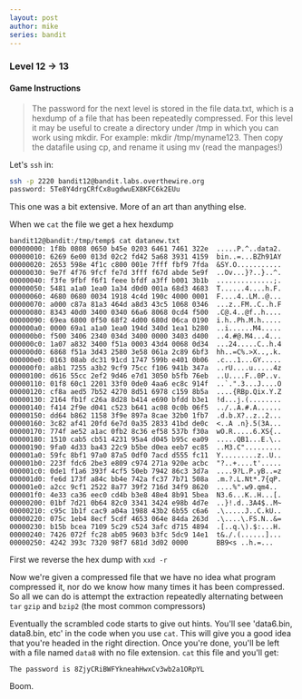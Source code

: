 ```yaml
---
layout: post
author: mike
series: bandit
---
```


### Level 12 -> 13
#### Game Instructions
> The password for the next level is stored in the file data.txt, which is a hexdump of a file that has been repeatedly compressed. For this level it may be useful to create a directory under /tmp in which you can work using mkdir. For example: mkdir /tmp/myname123. Then copy the datafile using cp, and rename it using mv (read the manpages!)

Let's `ssh` in:
```bash
ssh -p 2220 bandit12@bandit.labs.overthewire.org
password: 5Te8Y4drgCRfCx8ugdwuEX8KFC6k2EUu
```

This one was a bit extensive. More of an art than anything else.

When we `cat` the file we get a hex hexdump
```
bandit12@bandit:/tmp/temp$ cat datanew.txt
00000000: 1f8b 0808 0650 b45e 0203 6461 7461 322e  .....P.^..data2.
00000010: 6269 6e00 013d 02c2 fd42 5a68 3931 4159  bin..=...BZh91AY
00000020: 2653 598e 4f1c c800 001e 7fff fbf9 7fda  &SY.O...........
00000030: 9e7f 4f76 9fcf fe7d 3fff f67d abde 5e9f  ..Ov...}?..}..^.
00000040: f3fe 9fbf f6f1 feee bfdf a3ff b001 3b1b  ..............;.
00000050: 5481 a1a0 1ea0 1a34 d0d0 001a 68d3 4683  T......4....h.F.
00000060: 4680 0680 0034 1918 4c4d 190c 4000 0001  F....4..LM..@...
00000070: a000 c87a 81a3 464d a8d3 43c5 1068 0346  ...z..FM..C..h.F
00000080: 8343 40d0 3400 0340 66a6 8068 0cd4 f500  .C@.4..@f..h....
00000090: 69ea 6800 0f50 68f2 4d00 680d 06ca 0190  i.h..Ph.M.h.....
000000a0: 0000 69a1 a1a0 1ea0 194d 340d 1ea1 b280  ..i......M4.....
000000b0: f500 3406 2340 034d 3400 0000 3403 d400  ..4.#@.M4...4...
000000c0: 1a07 a832 3400 f51a 0003 43d4 0068 0d34  ...24.....C..h.4
000000d0: 6868 f51a 3d43 2580 3e58 061a 2c89 6bf3  hh..=C%.>X..,.k.
000000e0: 0163 08ab dc31 91cd 1747 599b e401 0b06  .c...1...GY.....
000000f0: a8b1 7255 a3b2 9cf9 75cc f106 941b 347a  ..rU....u.....4z
00000100: d616 55cc 2ef2 9d46 e7d1 3050 b5fb 76eb  ..U....F..0P..v.
00000110: 01f8 60c1 2201 33f0 0de0 4aa6 ec8c 914f  ..`.".3...J....O
00000120: cf8a aed5 7b52 4270 8d51 6978 c159 8b5a  ....{RBp.Qix.Y.Z
00000130: 2164 fb1f c26a 8d28 b414 e690 bfdd b3e1  !d...j.(........
00000140: f414 2f9e d041 c523 b641 ac08 0c0b 06f5  ../..A.#.A......
00000150: dd64 b862 1158 3f9e 897a 8cae 32b0 1fb7  .d.b.X?..z..2...
00000160: 3c82 af41 20fd 6e7d 0a35 2833 41bd de0c  <..A .n}.5(3A...
00000170: 774f ae52 a1ac 0fb2 8c36 ef58 537b f30a  wO.R.....6.XS{..
00000180: 1510 cab5 cb51 4231 95a4 d045 b95c ea09  .....QB1...E.\..
00000190: 9fa0 4d33 ba43 22c9 b5be d0ea eeb7 ec85  ..M3.C".........
000001a0: 59fc 8bf1 97a0 87a5 0df0 7acd d555 fc11  Y.........z..U..
000001b0: 223f fdc6 2be3 e809 c974 271a 920e acbc  "?..+....t'.....
000001c0: 0de1 f1a6 393f 4cf5 50eb 7942 86c3 3d7a  ....9?L.P.yB..=z
000001d0: fe6d 173f a84c bb4e 742a fc37 7b71 508a  .m.?.L.Nt*.7{qP.
000001e0: a2cc 9cf1 2522 8a77 39f2 716d 34f9 8620  ....%".w9.qm4..
000001f0: 4e33 ca36 eec0 cd4b b3e8 48e4 8b91 5bea  N3.6...K..H...[.
00000200: 01bf 7d21 0b64 82c0 3341 3424 e98b 4d7e  ..}!.d..3A4$..M~
00000210: c95c 1b1f cac9 a04a 1988 43b2 6b55 c6a6  .\.....J..C.kU..
00000220: 075c 1eb4 8ecf 5cdf 4653 064e 84da 263d  .\....\.FS.N..&=
00000230: b15b bcea 7109 5c29 c524 3afc d715 4894  .[..q.\).$:...H.
00000240: 7426 072f fc28 ab05 9603 b3fc 5dc9 14e1  t&./.(......]...
00000250: 4242 393c 7320 98f7 681d 3d02 0000       BB9<s ..h.=...
```
First we reverse the hex dump with `xxd -r`

Now we're given a compressed file that we have no idea what program compressed it, nor do we know how many times it has been compressed. So all we can do is attempt the extraction repeatedly alternating between `tar` `gzip` and `bzip2` (the most common compressors)

Eventually the scrambled code starts to give out hints. You'll see 'data6.bin, data8.bin, etc' in the code when you use `cat`. This will give you a good idea that you're headed in the right direction. Once you're done, you'll be left with a file named `data8` with no file extension. `cat` this file and you'll get:

`The password is 8ZjyCRiBWFYkneahHwxCv3wb2a1ORpYL`

Boom.
